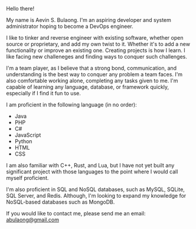 Hello there!

My name is Aevin S. Bulaong. I'm an aspiring developer and system administrator hoping to become a DevOps engineer. 

I like to tinker and reverse engineer with existing software, whether open source or proprietary, and add my own twist to it. Whether it's to add a new functionality or improve an existing one. Creating projects is how I learn. I like facing new challeneges and finding ways to conquer such challenges.

I'm a team player, as I believe that a strong bond, communication, and understanding is the best way to conquer any problem a team faces. I'm also comfortable working alone, completing any tasks given to me. I'm capable of learning any language, database, or framework quickly, especially if I find it fun to use.

I am proficient in the following language (in no order):
- Java
- PHP
- C# 
- JavaScript
- Python
- HTML
- CSS

I am also familiar with C++, Rust, and Lua, but I have not yet built any significant project with those languages to the point where I would call myself proficient.

I'm also proficient in SQL and NoSQL databases, such as MySQL, SQLite, SQL Server, and Redis. Although, I'm looking to expand my knowledge for NoSQL-based databases such as MongoDB.

If you would like to contact me, please send me an email: abulaong@gmail.com
